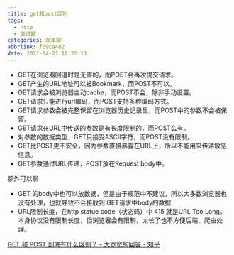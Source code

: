 ```yaml
---
title: get和post区别
tags:
  - http
  - 面试题
categories: 简单聊
abbrlink: f69ca482
date: 2021-04-21 10:22:13
---
```






- GET在浏览器回退时是无害的，而POST会再次提交请求。
- GET产生的URL地址可以被Bookmark，而POST不可以。
- GET请求会被浏览器主动cache，而POST不会，除非手动设置。
- GET请求只能进行url编码，而POST支持多种编码方式。
- GET请求参数会被完整保留在浏览器历史记录里，而POST中的参数不会被保留。
- GET请求在URL中传送的参数是有长度限制的，而POST么有。
- 对参数的数据类型，GET只接受ASCII字符，而POST没有限制。
- GET比POST更不安全，因为参数直接暴露在URL上，所以不能用来传递敏感信息。
- GET参数通过URL传递，POST放在Request body中。



额外可以聊

- GET 的body中也可以放数据，但是由于规范中不建议，所以大多数浏览器也没有处理，也就导致不会接收到 GET请求中body的数据
- URL限制长度，在http statue code（状态码）中 415 就是URL Too Long。本身协议没有限制长度，但浏览器会有限制，太长了也不方便后端、爬虫处理。



[GET 和 POST 到底有什么区别？ - 大宽宽的回答 - 知乎]( https://www.zhihu.com/question/28586791/answer/767316172)



